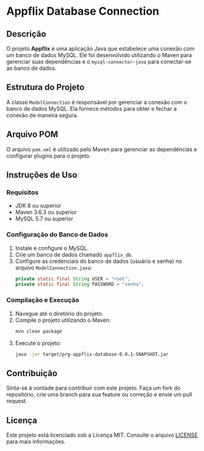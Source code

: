 # Appflix Database Connection

## Descrição

O projeto **Appflix** é uma aplicação Java que estabelece uma conexão com um banco de dados MySQL. Ele foi desenvolvido utilizando o Maven para gerenciar suas dependências e o `mysql-connector-java` para conectar-se ao banco de dados.

## Estrutura do Projeto

A classe `ModelConnection` é responsável por gerenciar a conexão com o banco de dados MySQL. Ela fornece métodos para obter e fechar a conexão de maneira segura.

## Arquivo POM

O arquivo `pom.xml` é utilizado pelo Maven para gerenciar as dependências e configurar plugins para o projeto.

## Instruções de Uso

### Requisitos

- JDK 8 ou superior
- Maven 3.6.3 ou superior
- MySQL 5.7 ou superior

### Configuração do Banco de Dados

1. Instale e configure o MySQL.
2. Crie um banco de dados chamado `appflix_db`.
3. Configure as credenciais do banco de dados (usuário e senha) no arquivo `ModelConnection.java`:
    ```java
    private static final String USER = "root";
    private static final String PASSWORD = "senha";
    ```

### Compilação e Execução

1. Navegue até o diretório do projeto.
2. Compile o projeto utilizando o Maven:
    ```sh
    mvn clean package
    ```
3. Execute o projeto:
    ```sh
    java -jar target/prg-appflix-database-0.0.1-SNAPSHOT.jar
    ```

## Contribuição

Sinta-se à vontade para contribuir com este projeto. Faça um fork do repositório, crie uma branch para sua feature ou correção e envie um pull request.

## Licença

Este projeto está licenciado sob a Licença MIT. Consulte o arquivo [LICENSE](https://github.com/wesleywerikis/appflix-database/blob/main/MIT-LICENSE.txt) para mais informações.
